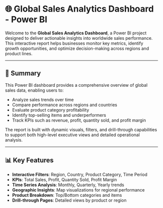 # 🌐 Global Sales Analytics Dashboard - Power BI

Welcome to the **Global Sales Analytics Dashboard**, a Power BI project designed to deliver actionable insights into worldwide sales performance. This interactive report helps businesses monitor key metrics, identify growth opportunities, and optimize decision-making across regions and product lines.

---

## 📌 Summary

This Power BI dashboard provides a comprehensive overview of global sales data, enabling users to:

- Analyze sales trends over time
- Compare performance across regions and countries
- Evaluate product category profitability
- Identify top-selling items and underperformers
- Track KPIs such as revenue, profit, quantity sold, and profit margin

The report is built with dynamic visuals, filters, and drill-through capabilities to support both high-level executive views and detailed operational analysis.

---

## 📊 Key Features

- **Interactive Filters**: Region, Country, Product Category, Time Period
- **KPIs**: Total Sales, Profit, Quantity Sold, Profit Margin
- **Time Series Analysis**: Monthly, Quarterly, Yearly trends
- **Geographic Insights**: Map visualizations for regional performance
- **Product Breakdown**: Top/Bottom categories and items
- **Drill-through Pages**: Detailed views by product or region


